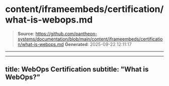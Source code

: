 # content/iframeembeds/certification/what-is-webops.md

> **Source**: https://github.com/pantheon-systems/documentation/blob/main/content/iframeembeds/certification/what-is-webops.md
> **Generated**: 2025-09-22 12:11:17

---

---
title: WebOps Certification
subtitle: "What is WebOps?"
---

<Partial file="certification-guide/what-is-webops.md" />
